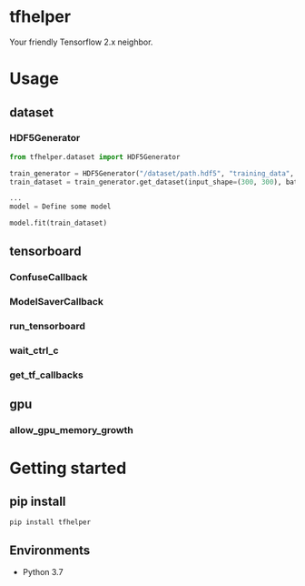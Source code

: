 # tfhelper
Your friendly Tensorflow 2.x neighbor.

# Usage
## dataset
### HDF5Generator
```python
from tfhelper.dataset import HDF5Generator

train_generator = HDF5Generator("/dataset/path.hdf5", "training_data", "test_data")
train_dataset = train_generator.get_dataset(input_shape=(300, 300), batch_size=16, shuffle=True, n_shuffle=1000)

...
model = Define some model

model.fit(train_dataset)
```

## tensorboard
### ConfuseCallback
### ModelSaverCallback
### run_tensorboard
### wait_ctrl_c
### get_tf_callbacks

## gpu
### allow_gpu_memory_growth

# Getting started
## pip install
```
pip install tfhelper
```

## Environments
- Python 3.7

